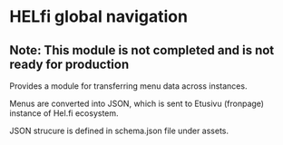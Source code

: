 # HELfi global navigation

## Note: This module is not completed and is not ready for production

Provides a module for transferring menu data across instances.

Menus are converted into JSON, which is sent to Etusivu (fronpage) instance of Hel.fi ecosystem.

JSON strucure is defined in schema.json file under assets.
